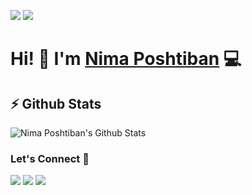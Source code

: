 [![](https://komarev.com/ghpvc/?username=nimaposhtiban&color=blue&label=Profile%20Views)](https://github.com/nimaposhtiban/markoDenic)
[![](https://img.shields.io/github/followers/nimaposhtiban?label=GitHub%20Followers)](https://github.com/nimaposhtiban)

# Hi! 👋 I'm [Nima Poshtiban](https://portfolio-gamma-dun-44.vercel.app/) 💻

## ⚡ Github Stats

![Nima Poshtiban's Github Stats](https://github-readme-stats.vercel.app/api?username=nimaposhtiban&show_icons=true&theme=vue-dark)

### Let's Connect 🔗

[![](https://img.shields.io/badge/linkedin-%230077B5.svg?&style=for-the-badge&logo=linkedin&logoColor=white0e76a8)](https://www.linkedin.com/in/nima-poshtiban-695a281b2/)
[![](https://img.shields.io/badge/twitter-%230077B5.svg?&style=for-the-badge&logo=twitter&logoColor=white&color=00acee)](https://twitter.com/jesuisnima) 
[![](https://img.shields.io/badge/instagram-%230077B5.svg?&style=for-the-badge&logo=instagram&logoColor=F3C25D&color=AE348F)](https://www.instagram.com/nimaposhtiban79/)



